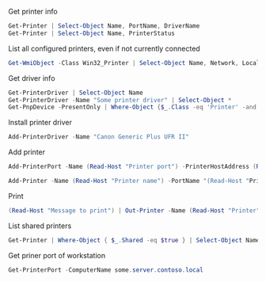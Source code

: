 Get printer info
```powershell
Get-Printer | Select-Object Name, PortName, DriverName
Get-Printer | Select-Object Name, PrinterStatus
```

List all configured printers, even if not currently connected
```powershell
Get-WmiObject -Class Win32_Printer | Select-Object Name, Network, Local, Shared, SystemName
```

Get driver info
```powershell
Get-PrinterDriver | Select-Object Name
Get-PrinterDriver -Name "Some printer driver" | Select-Object *
Get-PnpDevice -PresentOnly | Where-Object {$_.Class -eq 'Printer' -and $_.InstanceId -like '*USB*'}
```

Install printer driver
```powershell
Add-PrinterDriver -Name "Canon Generic Plus UFR II" 
```

Add printer
```powershell
Add-PrinterPort -Name (Read-Host "Printer port") -PrinterHostAddress (Read-Host "Printer IP")

Add-Printer -Name (Read-Host "Printer name") -PortName "(Read-Host "Printer port") -DriverName (Read-Host "Driver name")
```

Print 
```powershell
(Read-Host "Message to print") | Out-Printer -Name (Read-Host "Printer")
```

List shared printers
```powershell
Get-Printer | Where-Object { $_.Shared -eq $true } | Select-Object Name, ShareName, PrinterStatus
```

Get priner port of workstation
```powershell
Get-PrinterPort -ComputerName some.server.contoso.local
```
